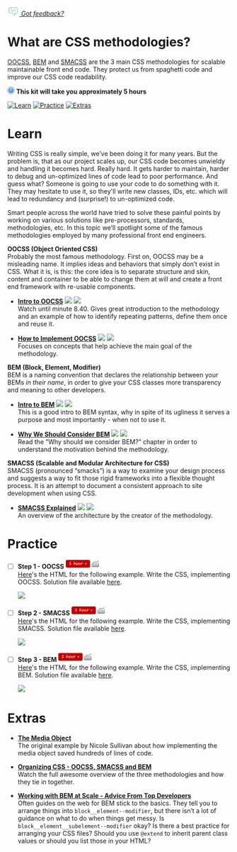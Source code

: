 *[![Feedback](/assets/feedback.gif) Got feedback?](mailto:leeb@wix.com)*

# What are CSS methodologies?

[OOCSS](http://oocss.org/), [BEM](https://en.bem.info/method/definitions/) and [SMACSS](http://smacss.com/book/) are the 3 main CSS methodologies for scalable maintainable front end code.
They protect us from spaghetti code and improve our CSS code readability.

![](/assets/clock-16.png) **This kit will take you approximately 5 hours**

<a href="#learn"><img src="https://github.com/wix/fed-training-kit/blob/master/assets/btn-learn.png" alt="Learn" height="48" width="140"></img></a>
<a href="#practice"><img src="https://github.com/wix/server-training-kit/blob/master/assets/btn-practice.png" alt="Practice" height="48" width="140"></img></a>
<a href="#extras"><img src="https://github.com/wix/server-training-kit/blob/master/assets/btn-extras.png" alt="Extras" height="48" width="140"></img></a>


# Learn

  Writing CSS is really simple, we’ve been doing it for many years. 
  But the problem is, that as our project scales up, our CSS code becomes unwieldy and handling it becomes hard. Really hard.
  It gets harder to maintain, harder to debug and un-optimized lines of code lead to poor performance. 
  And guess what? Someone is going to use your code to do something with it. 
  They may hesitate to use it, so they'll write new classes, IDs, etc. which will lead to redundancy and (surprise!) to un-optimized code. 
  
  Smart people across the world have tried to solve these painful points by working on various solutions like pre-processors, standards, methodologies, etc. 
  In this topic we’ll spotlight some of the famous methodologies employed by many professional front end engineers. 

**OOCSS (Object Oriented CSS)**  
Probably the most famous methodology. 
First on, OOCSS may be a misleading name. It implies ideas and behaviors that simply don’t exist in CSS. 
What it is, is this: the core idea is to separate structure and skin, content and container to be able to change them at will
and create a front end framework with re-usable components.

- **[Intro to OOCSS](https://www.youtube.com/watch?v=IKFq2cSbQ4Q&feature=youtu.be&t=2m59s)** <a href="#"><img src="https://github.com/wix/fed-training-kit/blob/master/assets/time-5m.png"></img></a> <a href="#"><img src="https://github.com/wix/fed-training-kit/blob/master/assets/tag-video.png"></img></a>   
  Watch until minute 8.40. Gives great introduction to the methodology and an example of how to identify repeating patterns, define them once and reuse it. 


- **[How to Implement OOCSS](http://www.smashingmagazine.com/2011/12/an-introduction-to-object-oriented-css-oocss/)** <a href="#"><img src="https://github.com/wix/fed-training-kit/blob/master/assets/time-30m.png"></img></a> <a href="#"><img src="https://github.com/wix/fed-training-kit/blob/master/assets/tag-read.png"></img></a>   
  Focuses on concepts that help achieve the main goal of the methodology. 
  
  
**BEM (Block, Element, Modifier)**  
BEM is a naming convention that declares the relationship between your BEMs *in their name*, in order to give your CSS classes more transparency and meaning to other developers.


- **[Intro to BEM](http://csswizardry.com/2013/01/mindbemding-getting-your-head-round-bem-syntax/)** <a href="#"><img src="https://github.com/wix/fed-training-kit/blob/master/assets/time-30m.png"></img></a> <a href="#"><img src="https://github.com/wix/fed-training-kit/blob/master/assets/tag-read.png"></img></a>   
  This is a good intro to BEM syntax, why in spite of its ugliness it serves a purpose and most importantly - when not to use it.
  
- **[Why We Should Consider BEM](https://css-tricks.com/bem-101/)** <a href="#"><img src="https://github.com/wix/fed-training-kit/blob/master/assets/time-5m.png"></img></a> <a href="#"><img src="https://github.com/wix/fed-training-kit/blob/master/assets/tag-read.png"></img></a>   
  Read the ”Why should we consider BEM?” chapter in order to understand the motivation behind the methodology.


**SMACSS (Scalable and Modular Architecture for CSS)**  
SMACSS (pronounced “smacks”) is a way to examine your design process and suggests a way to fit those rigid frameworks into a flexible thought process. 
It is an attempt to document a consistent approach to site development when using CSS. 


- **[SMACSS Explained](https://www.youtube.com/watch?v=C4z_9F6nfS8#t=7m)** <a href="#"><img src="https://github.com/wix/fed-training-kit/blob/master/assets/time-1h.png"></img></a> <a href="#"><img src="https://github.com/wix/fed-training-kit/blob/master/assets/tag-video.png"></img></a>   
  An overview of the architecture by the creator of the methodology.


# Practice


- [ ] **Step 1 - OOCSS** <a href="#"><img src="/assets/time-1h.png"></img></a> <a href="#"><img src="/assets/tag-handson.png"></img></a>     
  [Here](https://gist.github.com/xiwcx/9470018#file-organized-css-exercise-1-oocss)'s the HTML for the following example.
Write the CSS, implementing OOCSS. Solution file available [here](http://codepen.io/xiwcx/pen/BnLbm).

  ![](https://github.com/xiwcx/organizing-css/blob/master/img/exercise1-oocss.jpg)
  
  
- [ ] **Step 2 - SMACSS** <a href="#"><img src="/assets/time-1h.png"></img></a> <a href="#"><img src="/assets/tag-handson.png"></img></a>     
  [Here](https://gist.github.com/xiwcx/9470018#file-organized-css-exercise-1-oocss)'s the HTML for the following example.
Write the CSS, implementing SMACSS. Solution file available [here](http://codepen.io/xiwcx/pen/xzrfg).

  ![](https://github.com/xiwcx/organizing-css/blob/master/img/exercise2-smacss.jpg)
  
  
- [ ] **Step 3 - BEM** <a href="#"><img src="/assets/time-1h.png"></img></a> <a href="#"><img src="/assets/tag-handson.png"></img></a>     
  [Here](https://gist.github.com/xiwcx/9470018#file-organized-css-exercise-1-oocss)'s the HTML for the following example.
Write the CSS, implementing BEM. Solution file available [here](http://codepen.io/xiwcx/pen/JvKzp).

  ![](https://github.com/xiwcx/organizing-css/blob/master/img/exercise3-bem.jpg)
  

# Extras


- **[The Media Object](http://www.stubbornella.org/content/2010/06/25/the-media-object-saves-hundreds-of-lines-of-code/)**   
  The original example by Nicole Sullivan about how implementing the media object saved hundreds of lines of code.


- **[Organizing CSS - OOCSS, SMACSS and BEM](https://www.youtube.com/watch?v=IKFq2cSbQ4Q)**   
  Watch the full awesome overview of the three methodologies and how they tie in together.


- **[Working with BEM at Scale - Advice From Top Developers](http://www.sitepoint.com/working-bem-scale-advice-top-developers/)**   
  Often guides on the web for BEM stick to the basics. They tell you to arrange things into `block__element--modifier`, but there isn’t a lot of guidance on what to do when things get messy. Is `block__element__subelement--modifier` okay? Is there a best practice for arranging your CSS files? Should you use `@extend` to inherit parent class values or should you list those in your HTML? 
